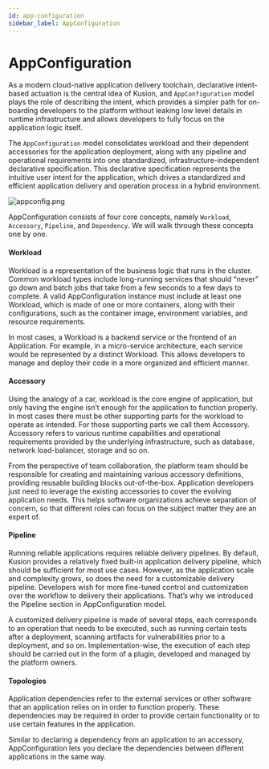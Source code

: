 ```yaml
---
id: app-configuration
sidebar_label: AppConfiguration
---
```


# AppConfiguration

As a modern cloud-native application delivery toolchain, declarative intent-based actuation is the central idea of Kusion, and `AppConfiguration` model plays the role of describing the intent, which provides a simpler path for on-boarding developers to the platform without leaking low level details in runtime infrastructure and allows developers to fully focus on the application logic itself.

The `AppConfiguration` model consolidates workload and their dependent accessories for the application deployment, along with any pipeline and operational requirements into one standardized, infrastructure-independent declarative specification. This declarative specification represents the intuitive user intent for the application, which drives a standardized and efficient application delivery and operation process in a hybrid environment.

![appconfig.png](/img/docs/concept/appconfig.png)

AppConfiguration consists of four core concepts, namely `Workload`, `Accessory`, `Pipeline`, and `Dependency`. We will walk through these concepts one by one.

#### Workload

Workload is a representation of the business logic that runs in the cluster. Common workload types include long-running services that should “never” go down and batch jobs that take from a few seconds to a few days to complete. A valid AppConfiguration instance must include at least one Workload, which is made of one or more containers, along with their configurations, such as the container image, environment variables, and resource requirements.

In most cases, a Workload is a backend service or the frontend of an Application. For example, in a micro-service architecture, each service would be represented by a distinct Workload. This allows developers to manage and deploy their code in a more organized and efficient manner.

#### Accessory

Using the analogy of a car, workload is the core engine of application, but only having the engine isn’t enough for the application to function properly. In most cases there must be other supporting parts for the workload to operate as intended. For those supporting parts we call them Accessory. Accessory refers to various runtime capabilities and operational requirements provided by the underlying infrastructure, such as database, network load-balancer, storage and so on.

From the perspective of team collaboration, the platform team should be responsible for creating and maintaining various accessory definitions, providing reusable building blocks out-of-the-box. Application developers just need to leverage the existing accessories to cover the evolving application needs. This helps software organizations achieve separation of concern, so that different roles can focus on the subject matter they are an expert of.

#### Pipeline

Running reliable applications requires reliable delivery pipelines. By default, Kusion provides a relatively fixed built-in application delivery pipeline, which should be sufficient for most use cases. However, as the application scale and complexity grows, so does the need for a customizable delivery pipeline. Developers wish for more fine-tuned control and customization over the workflow to delivery their applications. That’s why we introduced the Pipeline section in AppConfiguration model.

A customized delivery pipeline is made of several steps, each corresponds to an operation that needs to be executed, such as running certain tests after a deployment, scanning artifacts for vulnerabilities prior to a deployment, and so on. Implementation-wise, the execution of each step should be carried out in the form of a plugin, developed and managed by the platform owners.

#### Topologies

Application dependencies refer to the external services or other software that an application relies on in order to function properly. These dependencies may be required in order to provide certain functionality or to use certain features in the application.

Similar to declaring a dependency from an application to an accessory, AppConfiguration lets you declare the dependencies between different applications in the same way.
